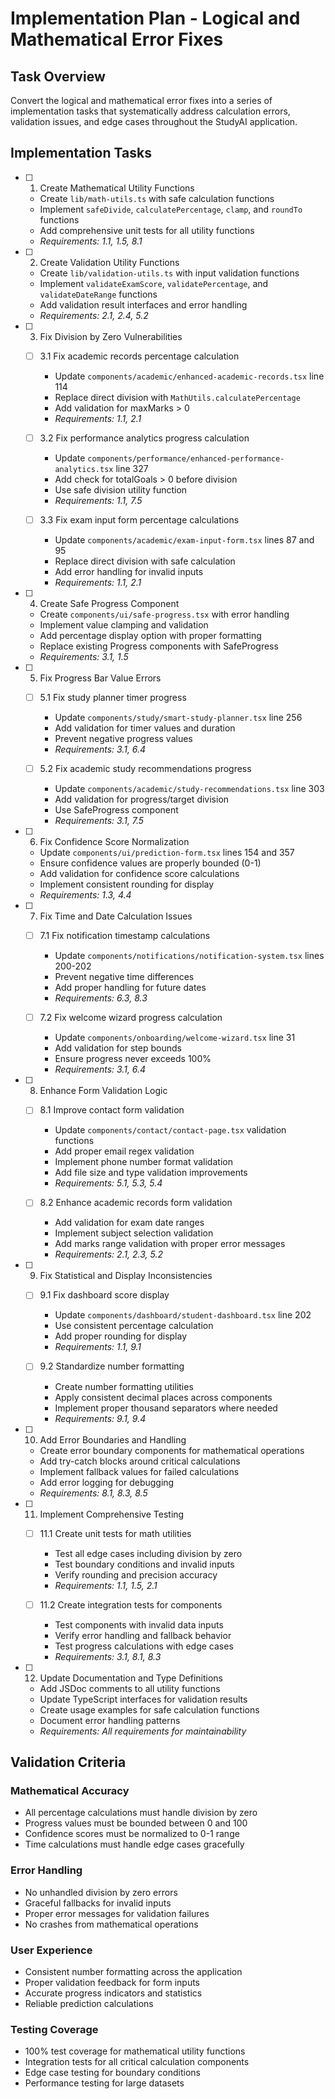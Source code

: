 # Implementation Plan - Logical and Mathematical Error Fixes

## Task Overview

Convert the logical and mathematical error fixes into a series of implementation tasks that systematically address calculation errors, validation issues, and edge cases throughout the StudyAI application.

## Implementation Tasks

- [ ] 1. Create Mathematical Utility Functions
  - Create `lib/math-utils.ts` with safe calculation functions
  - Implement `safeDivide`, `calculatePercentage`, `clamp`, and `roundTo` functions
  - Add comprehensive unit tests for all utility functions
  - _Requirements: 1.1, 1.5, 8.1_

- [ ] 2. Create Validation Utility Functions
  - Create `lib/validation-utils.ts` with input validation functions
  - Implement `validateExamScore`, `validatePercentage`, and `validateDateRange` functions
  - Add validation result interfaces and error handling
  - _Requirements: 2.1, 2.4, 5.2_

- [ ] 3. Fix Division by Zero Vulnerabilities
  - [ ] 3.1 Fix academic records percentage calculation
    - Update `components/academic/enhanced-academic-records.tsx` line 114
    - Replace direct division with `MathUtils.calculatePercentage`
    - Add validation for maxMarks > 0
    - _Requirements: 1.1, 2.1_

  - [ ] 3.2 Fix performance analytics progress calculation
    - Update `components/performance/enhanced-performance-analytics.tsx` line 327
    - Add check for totalGoals > 0 before division
    - Use safe division utility function
    - _Requirements: 1.1, 7.5_

  - [ ] 3.3 Fix exam input form percentage calculations
    - Update `components/academic/exam-input-form.tsx` lines 87 and 95
    - Replace direct division with safe calculation
    - Add error handling for invalid inputs
    - _Requirements: 1.1, 2.1_

- [ ] 4. Create Safe Progress Component
  - Create `components/ui/safe-progress.tsx` with error handling
  - Implement value clamping and validation
  - Add percentage display option with proper formatting
  - Replace existing Progress components with SafeProgress
  - _Requirements: 3.1, 1.5_

- [ ] 5. Fix Progress Bar Value Errors
  - [ ] 5.1 Fix study planner timer progress
    - Update `components/study/smart-study-planner.tsx` line 256
    - Add validation for timer values and duration
    - Prevent negative progress values
    - _Requirements: 3.1, 6.4_

  - [ ] 5.2 Fix academic study recommendations progress
    - Update `components/academic/study-recommendations.tsx` line 303
    - Add validation for progress/target division
    - Use SafeProgress component
    - _Requirements: 3.1, 7.5_

- [ ] 6. Fix Confidence Score Normalization
  - Update `components/ui/prediction-form.tsx` lines 154 and 357
  - Ensure confidence values are properly bounded (0-1)
  - Add validation for confidence score calculations
  - Implement consistent rounding for display
  - _Requirements: 1.3, 4.4_

- [ ] 7. Fix Time and Date Calculation Issues
  - [ ] 7.1 Fix notification timestamp calculations
    - Update `components/notifications/notification-system.tsx` lines 200-202
    - Prevent negative time differences
    - Add proper handling for future dates
    - _Requirements: 6.3, 8.3_

  - [ ] 7.2 Fix welcome wizard progress calculation
    - Update `components/onboarding/welcome-wizard.tsx` line 31
    - Add validation for step bounds
    - Ensure progress never exceeds 100%
    - _Requirements: 3.1, 6.4_

- [ ] 8. Enhance Form Validation Logic
  - [ ] 8.1 Improve contact form validation
    - Update `components/contact/contact-page.tsx` validation functions
    - Add proper email regex validation
    - Implement phone number format validation
    - Add file size and type validation improvements
    - _Requirements: 5.1, 5.3, 5.4_

  - [ ] 8.2 Enhance academic records form validation
    - Add validation for exam date ranges
    - Implement subject selection validation
    - Add marks range validation with proper error messages
    - _Requirements: 2.1, 2.3, 5.2_

- [ ] 9. Fix Statistical and Display Inconsistencies
  - [ ] 9.1 Fix dashboard score display
    - Update `components/dashboard/student-dashboard.tsx` line 202
    - Use consistent percentage calculation
    - Add proper rounding for display
    - _Requirements: 1.1, 9.1_

  - [ ] 9.2 Standardize number formatting
    - Create number formatting utilities
    - Apply consistent decimal places across components
    - Implement proper thousand separators where needed
    - _Requirements: 9.1, 9.4_

- [ ] 10. Add Error Boundaries and Handling
  - Create error boundary components for mathematical operations
  - Add try-catch blocks around critical calculations
  - Implement fallback values for failed calculations
  - Add error logging for debugging
  - _Requirements: 8.1, 8.3, 8.5_

- [ ] 11. Implement Comprehensive Testing
  - [ ] 11.1 Create unit tests for math utilities
    - Test all edge cases including division by zero
    - Test boundary conditions and invalid inputs
    - Verify rounding and precision accuracy
    - _Requirements: 1.1, 1.5, 2.1_

  - [ ] 11.2 Create integration tests for components
    - Test components with invalid data inputs
    - Verify error handling and fallback behavior
    - Test progress calculations with edge cases
    - _Requirements: 3.1, 8.1, 8.3_

- [ ] 12. Update Documentation and Type Definitions
  - Add JSDoc comments to all utility functions
  - Update TypeScript interfaces for validation results
  - Create usage examples for safe calculation functions
  - Document error handling patterns
  - _Requirements: All requirements for maintainability_

## Validation Criteria

### Mathematical Accuracy
- All percentage calculations must handle division by zero
- Progress values must be bounded between 0 and 100
- Confidence scores must be normalized to 0-1 range
- Time calculations must handle edge cases gracefully

### Error Handling
- No unhandled division by zero errors
- Graceful fallbacks for invalid inputs
- Proper error messages for validation failures
- No crashes from mathematical operations

### User Experience
- Consistent number formatting across the application
- Proper validation feedback for form inputs
- Accurate progress indicators and statistics
- Reliable prediction calculations

### Testing Coverage
- 100% test coverage for mathematical utility functions
- Integration tests for all critical calculation components
- Edge case testing for boundary conditions
- Performance testing for large datasets